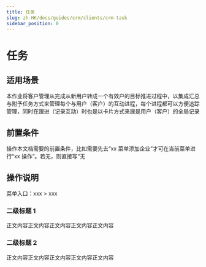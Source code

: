 ```yaml
---
title: 任务
slug: zh-HK/docs/guides/crm/clients/crm-task
sidebar_position: 0
---
```



# 任务

## 适用场景

本作业将客户管理从完成从新用户转成一个有效户的目标推进过程中，以集成汇总与附予任务方式来管理每个与用户（客户）的互动进程，每个进程都可以方便追踪管理，同时在跟进（记录互动）时也是以卡片方式来展是用户（客户）的全局记录

## 前置条件

操作本文档需要的前置条件，比如需要先去“xx 菜单添加企业”才可在当前菜单进行“xx 操作”。若无，则直接写“无

## 操作说明

菜单入口：xxx  > xxx

### 二级标题 1

正文内容正文内容正文内容正文内容正文内容

### 二级标题 2

正文内容正文内容正文内容正文内容正文内容

